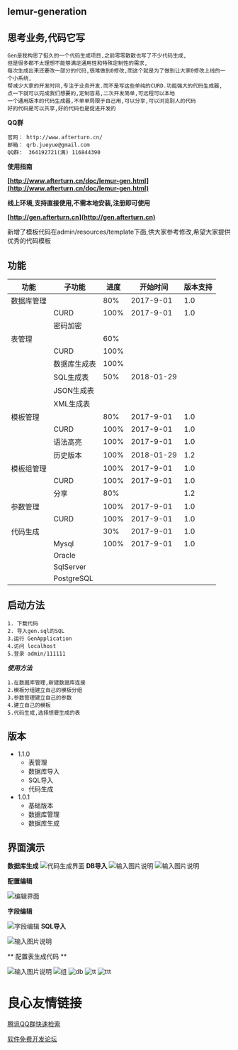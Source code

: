lemur-generation
----------------------
思考业务,代码它写
----------------------
	
	Gen是我构思了挺久的一个代码生成项目,之前零零散散也写了不少代码生成,
	但是很多都不太理想不能够满足通用性和特殊定制性的需求,
	每次生成出来还要改一部分的代码,很难做到0修改,而这个就是为了做到让大家0修改上线的一个小系统,
	帮减少大家的开发时间,专注于业务开发.而不是写这些单纯的CURD.功能强大的代码生成器,
	点一下就可以完成我们想要的,定制容易,二次开发简单,可远程可以本地
	一个通用版本的代码生成器,不单单局限于自己用,可以分享,可以浏览别人的代码
	好的代码是可以共享,好的代码也是促进开发的

**QQ群**

	官网： http://www.afterturn.cn/
	邮箱： qrb.jueyue@gmail.com
	QQ群:  364192721(满) 116844390
	

**使用指南**

**[http://www.afterturn.cn/doc/lemur-gen.html](http://www.afterturn.cn/doc/lemur-gen.html)**

**线上环境,支持直接使用,不需本地安装,注册即可使用**

**[http://gen.afterturn.cn](http://gen.afterturn.cn)**

新增了模板代码在admin/resources/template下面,供大家参考修改,希望大家提供优秀的代码模板

功能
---------
|功能|子功能|进度|开始时间|版本支持|
|----|----|----|----|----|
|数据库管理| |80%|2017-9-01|1.0|
| | CURD|100%|2017-9-01|1.0|
| | 密码加密| | | |
|表管理| |60%| | |
| |CURD| 100%| | |
| |数据库生成表| 100%| | |
| |SQL生成表| 50%|2018-01-29| |
| |JSON生成表| | | |
| |XML生成表| | | |
|模板管理| |80%|2017-9-01|1.0|
| | CURD|100%|2017-9-01|1.0|
| |语法高亮|100%|2017-9-01|1.0|
| |历史版本|100%|2018-01-29|1.2|
|模板组管理| |100%|2017-9-01|1.0|
| | CURD|100%|2017-9-01|1.0|
| |分享|80% | | 1.2|
|参数管理| |100%|2017-9-01|1.0|
| | CURD|100%|2017-9-01|1.0|
|代码生成| |30%|2017-9-01|1.0|
| | Mysql|100%|2017-9-01|1.0|
| | Oracle| | | |
| | SqlServer| | | |
| | PostgreSQL| | | |




启动方法
-----------
    1. 下载代码
    2. 导入gen.sql的SQL
    3.运行 GenApplication
    4.访问 localhost
    5.登录 admin/111111

***使用方法***

    1.在数据库管理,新建数据库连接
    2.模板分组建立自己的模板分组
    3.参数管理建立自己的参数
    4.建立自己的模板
    5.代码生成,选择想要生成的表

版本
---------------------------------------------------------------------------------
 - 1.1.0
    - 表管理 
    - 数据库导入
    - SQL导入
    - 代码生成
 - 1.0.1
    - 基础版本
    - 数据库管理
    - 数据库生成 

界面演示
----------------------------------------------------------------------------------
**数据库生成**
![代码生成界面](https://git.oschina.net/uploads/images/2017/0913/214120_a097692e_69288.png "gencode.png")
**DB导入**
![输入图片说明](https://static.oschina.net/uploads/img/201710/27180007_3cHi.png "在这里输入图片标题")
![输入图片说明](https://static.oschina.net/uploads/img/201710/27173859_57Vh.png "在这里输入图片标题")

**配置编辑**

![编辑界面](https://static.oschina.net/uploads/img/201710/27180151_XbfW.png "编辑界面")

**字段编辑**

![字段编辑](https://static.oschina.net/uploads/img/201710/27180302_Y23y.png "字段编辑")
**SQL导入**


![输入图片说明](https://static.oschina.net/uploads/img/201710/27174109_UeHH.png "在这里输入图片标题")

** 配置表生成代码 **

![输入图片说明](https://static.oschina.net/uploads/img/201710/27174217_sRvy.png "在这里输入图片标题")
![组](https://git.oschina.net/uploads/images/2017/0913/215434_b40e7468_69288.png "group.png")
![db](https://git.oschina.net/uploads/images/2017/0913/215453_fb373cfc_69288.png "db.png")
![tt](https://git.oschina.net/uploads/images/2017/0913/215501_81a29e95_69288.png "params.png")
![ttt](https://git.oschina.net/uploads/images/2017/0913/215537_c0e2a3b6_69288.png "template.png")

 # 良心友情链接

[腾讯QQ群快速检索](http://u.720life.cn/s/8cf73f7c)

[软件免费开发论坛](http://u.720life.cn/s/bbb01dc0)